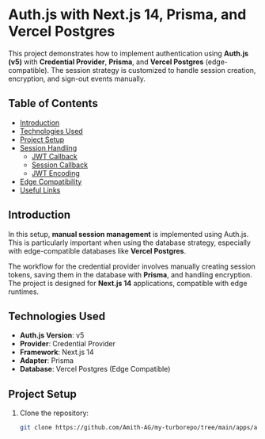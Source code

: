 # Auth.js with Next.js 14, Prisma, and Vercel Postgres

This project demonstrates how to implement authentication using **Auth.js (v5)** with **Credential Provider**, **Prisma**, and **Vercel Postgres** (edge-compatible). The session strategy is customized to handle session creation, encryption, and sign-out events manually.

## Table of Contents

- [Introduction](#introduction)
- [Technologies Used](#technologies-used)
- [Project Setup](#project-setup)
- [Session Handling](#session-handling)
  - [JWT Callback](#jwt-callback)
  - [Session Callback](#session-callback)
  - [JWT Encoding](#jwt-encoding)
- [Edge Compatibility](#edge-compatibility)
- [Useful Links](#useful-links)

## Introduction

In this setup, **manual session management** is implemented using Auth.js. This is particularly important when using the database strategy, especially with edge-compatible databases like **Vercel Postgres**.

The workflow for the credential provider involves manually creating session tokens, saving them in the database with **Prisma**, and handling encryption. The project is designed for **Next.js 14** applications, compatible with edge runtimes.

## Technologies Used

- **Auth.js Version**: v5
- **Provider**: Credential Provider
- **Framework**: Next.js 14
- **Adapter**: Prisma
- **Database**: Vercel Postgres (Edge Compatible)

## Project Setup

1. Clone the repository:
   ```bash
   git clone https://github.com/Amith-AG/my-turborepo/tree/main/apps/auth
